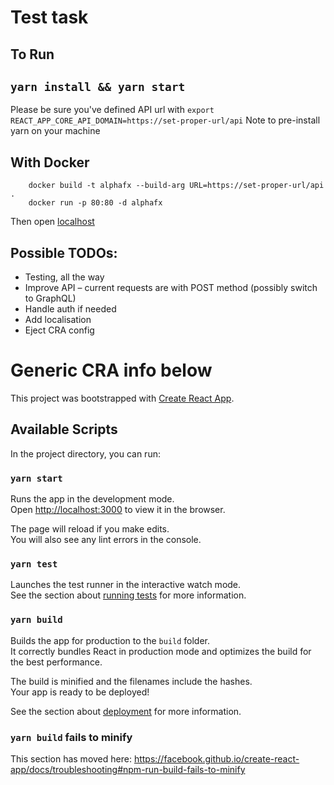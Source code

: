 # Test task

## To Run

## `yarn install && yarn start`

Please be sure you've defined API url with `export REACT_APP_CORE_API_DOMAIN=https://set-proper-url/api`
Note to pre-install yarn on your machine

## With Docker

```
    docker build -t alphafx --build-arg URL=https://set-proper-url/api .
    docker run -p 80:80 -d alphafx 
```

Then open [localhost](http://localhost)

## Possible TODOs:

- Testing, all the way
- Improve API – current requests are with POST method (possibly switch to GraphQL)
- Handle auth if needed
- Add localisation
- Eject CRA config


# Generic CRA info below

This project was bootstrapped with [Create React App](https://github.com/facebook/create-react-app).

## Available Scripts

In the project directory, you can run:

### `yarn start`

Runs the app in the development mode.<br />
Open [http://localhost:3000](http://localhost:3000) to view it in the browser.

The page will reload if you make edits.<br />
You will also see any lint errors in the console.

### `yarn test`

Launches the test runner in the interactive watch mode.<br />
See the section about [running tests](https://facebook.github.io/create-react-app/docs/running-tests) for more information.

### `yarn build`

Builds the app for production to the `build` folder.<br />
It correctly bundles React in production mode and optimizes the build for the best performance.

The build is minified and the filenames include the hashes.<br />
Your app is ready to be deployed!

See the section about [deployment](https://facebook.github.io/create-react-app/docs/deployment) for more information.

### `yarn build` fails to minify

This section has moved here: https://facebook.github.io/create-react-app/docs/troubleshooting#npm-run-build-fails-to-minify
